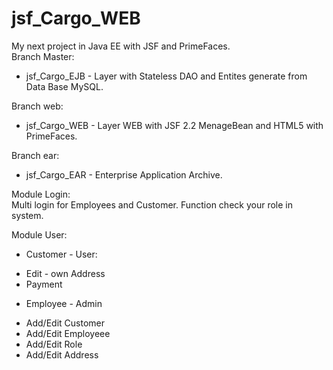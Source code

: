 # jsf_Cargo_WEB
My next project in Java EE with JSF and PrimeFaces.
</br>
Branch Master: </br>
- jsf_Cargo_EJB - Layer with Stateless DAO and Entites generate from Data Base MySQL.  

Branch web: </br>
- jsf_Cargo_WEB - Layer WEB with JSF 2.2  MenageBean and HTML5 with PrimeFaces.

Branch ear: </br>
- jsf_Cargo_EAR - Enterprise Application Archive.

Module Login: <br/>
Multi login for Employees and Customer. Function check your role in system. 
 
Module User: </br>

* Customer - User:
- Edit - own Address </br>
- Payment </br>

* Employee - Admin
- Add/Edit Customer </br>
- Add/Edit Employeee </br>
- Add/Edit Role </br>
- Add/Edit Address </br>
